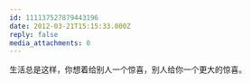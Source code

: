 ```yaml
---
id: 111137527879443196
date: 2012-03-21T15:15:33.000Z
reply: false
media_attachments: 0
---
```


生活总是这样，你想着给别人一个惊喜，别人给你一个更大的惊喜。

